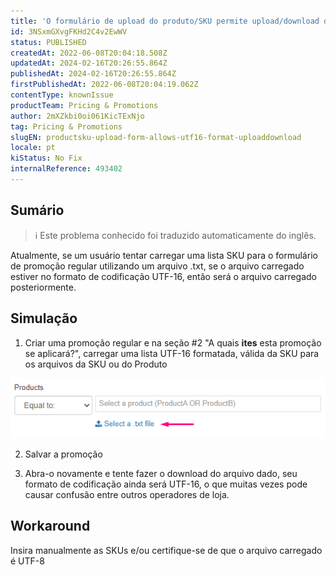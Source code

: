 ```yaml
---
title: 'O formulário de upload do produto/SKU permite upload/download do formato UTF-16'
id: 3NSxmGXvgFKHd2C4v2EwWV
status: PUBLISHED
createdAt: 2022-06-08T20:04:18.508Z
updatedAt: 2024-02-16T20:26:55.864Z
publishedAt: 2024-02-16T20:26:55.864Z
firstPublishedAt: 2022-06-08T20:04:19.062Z
contentType: knownIssue
productTeam: Pricing & Promotions
author: 2mXZkbi0oi061KicTExNjo
tag: Pricing & Promotions
slugEN: productsku-upload-form-allows-utf16-format-uploaddownload
locale: pt
kiStatus: No Fix
internalReference: 493402
---
```


## Sumário

>ℹ️ Este problema conhecido foi traduzido automaticamente do inglês.


Atualmente, se um usuário tentar carregar uma lista SKU para o formulário de promoção regular utilizando um arquivo .txt, se o arquivo carregado estiver no formato de codificação UTF-16, então será o arquivo carregado posteriormente.






## Simulação


1) Criar uma promoção regular e na seção #2 "A quais **ites** esta promoção se aplicará?", carregar uma lista UTF-16 formatada, válida da SKU para os arquivos da SKU ou do Produto

 ![](https://raw.githubusercontent.com/vtexdocs/help-center-content/refs/heads/main/docs/pt/known-issues/Pricing%20&%20Promotions/o-formulario-de-upload-do-produtosku-permite-uploaddownload-do-formato-utf16_1.png)

2) Salvar a promoção

3) Abra-o novamente e tente fazer o download do arquivo dado, seu formato de codificação ainda será UTF-16, o que muitas vezes pode causar confusão entre outros operadores de loja.






## Workaround


Insira manualmente as SKUs e/ou certifique-se de que o arquivo carregado é UTF-8

